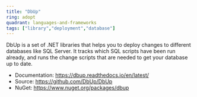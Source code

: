 ```yaml
---
title: "DbUp"
ring: adopt
quadrant: languages-and-frameworks
tags: ["library","deployment","database"]
--- 
```

DbUp is a set of .NET libraries that helps you to deploy changes to different databases like SQL Server. It tracks which SQL scripts have been run already, and runs the change scripts that are needed to get your database up to date.

- Documentation: https://dbup.readthedocs.io/en/latest/
- Source: https://github.com/DbUp/DbUp
- NuGet: https://www.nuget.org/packages/dbup
